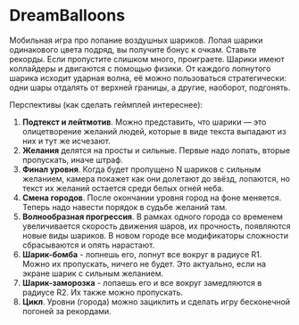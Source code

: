 # DreamBalloons
Мобильная игра про лопание воздушных шариков. Лопая шарики одинакового цвета подряд, вы получите бонус к очкам. Ставьте рекорды. Если пропустите слишком много, проиграете. Шарики имеют коллайдеры и двигаются с помощью физики. От каждого лопнутого шарика исходит ударная волна, её можно пользоваться стратегически: одни шары отдалять от верхней границы, а другие, наоборот, подгонять.

Перспективы (как сделать геймплей интереснее):
1. **Подтекст и лейтмотив**. Можно представить, что шарики — это олицетворение желаний людей, которые в виде текста выпадают из них и тут же исчезают.
2. **Желания** делятся на просты и сильные. Первые надо лопать, вторые пропускать, иначе штраф.
3. **Финал уровня**. Когда будет пропущено N шариков с сильным желанием, камера покажет как они долетают до звёзд, лопаются, но текст их желаний остается среди белых огней неба.
4. **Смена городов**. После окончании уровня город на фоне меняется. Теперь надо навести порядок в судьбе желаний там.
5. **Волнообразная прогрессия**. В рамках одного города со временем увеличивается скорость движения шаров, их прочность, появляются новые виды шариков. В новом городе все модификаторы сложности сбрасываются и опять нарастают.
6. **Шарик-бомба** - лопнешь его, лопнут все вокруг в радиусе R1. Можно их пропускать, ничего не будет. Это актуально, если на экране шарик с сильным желанием.
7. **Шарик-заморозка** - лопаешь его и все вокруг замедляются в радиусе R2. Их также можно пропускать.
8. **Цикл**. Уровни (города) можно зациклить и сделать игру бесконечной погоней за рекордами.
